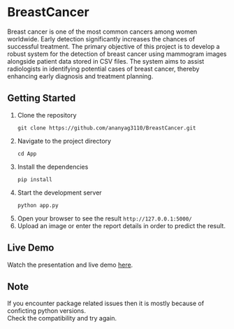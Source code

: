 # BreastCancer
Breast cancer is one of the most common cancers among women worldwide. Early detection significantly increases the chances of successful treatment. 
The primary objective of this project is to develop a robust system for the detection of breast cancer using mammogram images alongside patient data stored in CSV files. The system aims to assist radiologists in identifying potential cases of breast cancer, thereby enhancing early diagnosis and treatment planning.

## Getting Started

1. Clone the repository <br />
   ```
   git clone https://github.com/ananyag3110/BreastCancer.git
   ```
2. Navigate to the project directory <br />
   ```
   cd App
   ```
3. Install the dependencies <br />
   ```
   pip install
   ```
4. Start the development server <br />
   ```
   python app.py
   ```
5. Open your browser to see the result `http://127.0.0.1:5000/` <br />
6. Upload an image or enter the report details in order to predict the result.

## Live Demo
Watch the presentation and live demo [here](https://youtu.be/2KQlRSftZg0?si=s-lJkowQdvKZuHVC).

## Note
If you encounter package related issues then it is mostly because of conficting python versions. <br />
Check the compatibility and try again.
